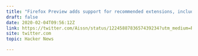 ```yaml
---
title: "Firefox Preview adds support for recommended extensions, including uBlock Origin"
draft: false
date: 2020-02-04T09:56:12Z
link: https://twitter.com/Aissn/status/1224588783657439234?utm_medium=RSS&utm_source=hune
site: twitter.com
topic: Hacker News  

---
```


